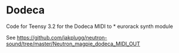 # Dodeca
Code for Teensy 3.2 for the Dodeca MIDI to * eurorack synth module

See https://github.com/jakplugg/neutron-sound/tree/master/Neutron_magpie_dodeca_MIDI_OUT
